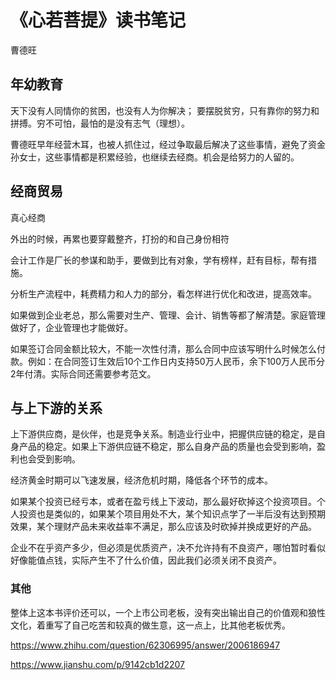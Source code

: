 # 《心若菩提》读书笔记

曹德旺

## 年幼教育

天下没有人同情你的贫困，也没有人为你解决； 要摆脱贫穷，只有靠你的努力和拼搏。穷不可怕，最怕的是没有志气（理想）。

曹德旺早年经营木耳，也被人抓住过，经过争取最后解决了这些事情，避免了资金孙女士，这些事情都是积累经验，也继续去经商。机会是给努力的人留的。

## 经商贸易

真心经商

外出的时候，再累也要穿戴整齐，打扮的和自己身份相符

会计工作是厂长的参谋和助手，要做到比有对象，学有榜样，赶有目标，帮有措施。

分析生产流程中，耗费精力和人力的部分，看怎样进行优化和改进，提高效率。

如果做到企业老总，那么需要对生产、管理、会计、销售等都了解清楚。家庭管理做好了，企业管理也才能做好。

如果签订合同金额比较大，不能一次性付清，那么合同中应该写明什么时候怎么付款。例如：在合同签订生效后10个工作日内支持50万人民币，余下100万人民币分2年付清。实际合同还需要参考范文。

## 与上下游的关系

上下游供应商，是伙伴，也是竞争关系。制造业行业中，把握供应链的稳定，是自身产品的稳定。如果上下游供应链不稳定，那么自身产品的质量也会受到影响，盈利也会受到影响。

经济黄金时期可以飞速发展，经济危机时期，降低各个环节的成本。

如果某个投资已经亏本，或者在盈亏线上下波动，那么最好砍掉这个投资项目。个人投资也是类似的，如果某个项目用处不大，某个知识点学了一半后没有达到预期效果，某个理财产品未来收益率不满足，那么应该及时砍掉并换成更好的产品。

企业不在乎资产多少，但必须是优质资产，决不允许持有不良资产，哪怕暂时看似好像能值点钱，实际产生不了什么价值，因此我们必须关闭不良资产。

### 其他

整体上这本书评价还可以，一个上市公司老板，没有突出输出自己的价值观和狼性文化，着重写了自己吃苦和较真的做生意，这一点上，比其他老板优秀。

https://www.zhihu.com/question/62306995/answer/2006186947

https://www.jianshu.com/p/9142cb1d2207
